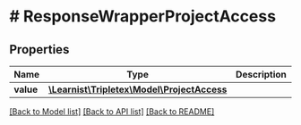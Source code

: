 # # ResponseWrapperProjectAccess

## Properties

Name | Type | Description | Notes
------------ | ------------- | ------------- | -------------
**value** | [**\Learnist\Tripletex\Model\ProjectAccess**](ProjectAccess.md) |  | [optional]

[[Back to Model list]](../../README.md#models) [[Back to API list]](../../README.md#endpoints) [[Back to README]](../../README.md)
